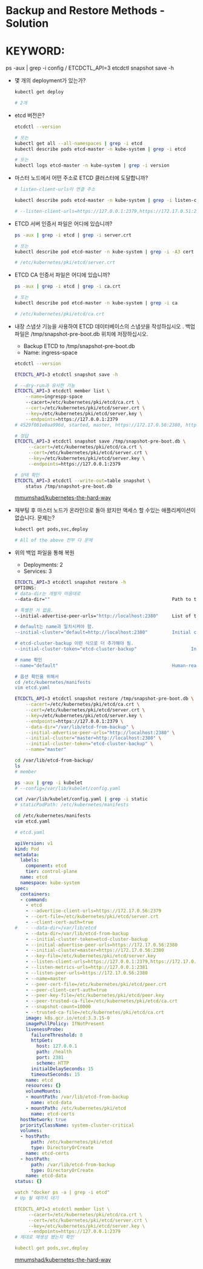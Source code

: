 # Backup and Restore Methods - Solution

# KEYWORD:
ps -aux | grep -i config /
ETCDCTL_API=3 etcdctl snapshot save -h

- 몇 개의 deployment가 있는가?

    ```bash
    kubectl get deploy

    # 2개
    ```

- etcd 버전은?

    ```bash
    etcdctl --version

    # 또는
    kubectl get all --all-namespaces | grep -i etcd
    kubectl describe pods etcd-master -n kube-system | grep -i etcd

    # 또는
    kubectl logs etcd-master -n kube-system | grep -i version
    ```

- 마스터 노드에서 어떤 주소로 ETCD 클러스터에 도달합니까?

    ```bash
    # listen-client-urls이 연결 주소

    kubectl describe pods etcd-master -n kube-system | grep -i listen-client-urls

    # --listen-client-urls=https://127.0.0.1:2379,https://172.17.0.51:2379
    ```

- ETCD 서버 인증서 파일은 어디에 있습니까?

    ```bash
    ps -aux | grep -i etcd | grep -i server.crt

    # 또는
    kubectl describe pod etcd-master -n kube-system | grep -i -A3 cert

    # /etc/kubernetes/pki/etcd/server.crt
    ```

- ETCD CA 인증서 파일은 어디에 있습니까?

    ```bash
    ps -aux | grep -i etcd | grep -i ca.crt

    # 또는
    kubectl describe pod etcd-master -n kube-system | grep -i ca

    # /etc/kubernetes/pki/etcd/ca.crt
    ```

- 내장 스냅샷 기능을 사용하여 ETCD 데이터베이스의 스냅샷을 작성하십시오 . 백업 파일은 /tmp/snapshot-pre-boot.db 위치에 저장하십시오.
    - Backup ETCD to /tmp/snapshot-pre-boot.db
    - Name: ingress-space

    ```bash
    etcdctl --version

    ETCDCTL_API=3 etcdctl snapshot save -h

    # --dry-run과 유사한 기능
    ETCDCTL_API=3 etcdctl member list \
        --name=ingrespp-space
        --cacert=/etc/kubernetes/pki/etcd/ca.crt \
        --cert=/etc/kubernetes/pki/etcd/server.crt \
        --key=/etc/kubernetes/pki/etcd/server.key \
        --endpoints=https://127.0.0.1:2379
    # 4529f081e0aa996d, started, master, https://172.17.0.56:2380, https://172.17.0.56:2379

    # 정답
    ETCDCTL_API=3 etcdctl snapshot save /tmp/snapshot-pre-boot.db \
         --cacert=/etc/kubernetes/pki/etcd/ca.crt \
         --cert=/etc/kubernetes/pki/etcd/server.crt \
         --key=/etc/kubernetes/pki/etcd/server.key \
         --endpoints=https://127.0.0.1:2379

    # 상태 확인
    ETCDCTL_API=3 etcdctl --write-out=table snapshot \
        status /tmp/snapshot-pre-boot.db
    ```

    [mmumshad/kubernetes-the-hard-way](https://github.com/mmumshad/kubernetes-the-hard-way/blob/master/practice-questions-answers/cluster-maintenance/backup-etcd/etcd-backup-and-restore.md)

- 재부팅 후 마스터 노드가 온라인으로 돌아 왔지만 액세스 할 수있는 애플리케이션이 없습니다. 문제는?

    ```bash
    kubectl get pods,svc,deploy

    # All of the above 전부 다 문제
    ```

- 위의 백업 파일을 통해 복원
    - Deployments: 2
    - Services: 3

    ```bash
    ETCDCTL_API=3 etcdctl snapshot restore -h
    OPTIONS:
    # data-dir는 개발자 마음대로
    --data-dir=""                                             Path to the data directory

    # 특별한 거 없음. 
    --initial-advertise-peer-urls="http://localhost:2380"     List of this member's peer URLs to advertise to the rest of the cluster

    # default는 name과 일치시켜야 함.
    --initial-cluster="default=http://localhost:2380"         Initial cluster configuration for restore bootstrap

    # etcd-cluster-backup 이런 식으로 더 추가해야 됨. 
    --initial-cluster-token="etcd-cluster-backup"                    Initial cluster token for the etcd cluster during restore bootstrap

    # name 확인
    --name="default"                                          Human-readable name for this member

    # 옵션 확인을 위해서
    cd /etc/kubernetes/manifests
    vim etcd.yaml
    ```

    ```bash
    ETCDCTL_API=3 etcdctl snapshot restore /tmp/snapshot-pre-boot.db \
        --cacert=/etc/kubernetes/pki/etcd/ca.crt \
        --cert=/etc/kubernetes/pki/etcd/server.crt \
        --key=/etc/kubernetes/pki/etcd/server.key \
        --endpoints=https://127.0.0.1:2379 \
        --data-dir="/var/lib/etcd-from-backup" \
        --initial-advertise-peer-urls="http://localhost:2380" \
        --initial-cluster="master=http://localhost:2380" \
        --initial-cluster-token="etcd-cluster-backup" \
        --name="master"
    ```

    ```bash
    cd /var/lib/etcd-from-backup/
    ls
    # member

    ps -aux | grep -i kubelet
    # --config=/var/lib/kubelet/config.yaml

    cat /var/lib/kubelet/config.yaml | grep -i static
    # staticPodPath: /etc/kubernetes/manifests

    cd /etc/kubernetes/manifests
    vim etcd.yaml
    ```

    ```yaml
    # etcd.yaml

    apiVersion: v1
    kind: Pod
    metadata:  
      labels:
        component: etcd
        tier: control-plane
      name: etcd
      namespace: kube-system
    spec:
      containers:
      - command:
        - etcd
        - --advertise-client-urls=https://172.17.0.56:2379
        - --cert-file=/etc/kubernetes/pki/etcd/server.crt
        - --client-cert-auth=true
    #   - --data-dir=/var/lib/etcd
        - --data-dir=/var/lib/etcd-from-backup
        - --initial-cluster-token=etcd-cluster-backup 
        - --initial-advertise-peer-urls=https://172.17.0.56:2380
        - --initial-cluster=master=https://172.17.0.56:2380
        - --key-file=/etc/kubernetes/pki/etcd/server.key
        - --listen-client-urls=https://127.0.0.1:2379,https://172.17.0.56:2379
        - --listen-metrics-urls=http://127.0.0.1:2381
        - --listen-peer-urls=https://172.17.0.56:2380
        - --name=master
        - --peer-cert-file=/etc/kubernetes/pki/etcd/peer.crt
        - --peer-client-cert-auth=true
        - --peer-key-file=/etc/kubernetes/pki/etcd/peer.key
        - --peer-trusted-ca-file=/etc/kubernetes/pki/etcd/ca.crt
        - --snapshot-count=10000
        - --trusted-ca-file=/etc/kubernetes/pki/etcd/ca.crt
        image: k8s.gcr.io/etcd:3.3.15-0
        imagePullPolicy: IfNotPresent
        livenessProbe:
          failureThreshold: 8
          httpGet:
            host: 127.0.0.1
            path: /health
            port: 2381
            scheme: HTTP
          initialDelaySeconds: 15
          timeoutSeconds: 15
        name: etcd
        resources: {}
        volumeMounts:
        - mountPath: /var/lib/etcd-from-backup
          name: etcd-data
        - mountPath: /etc/kubernetes/pki/etcd
          name: etcd-certs
      hostNetwork: true
      priorityClassName: system-cluster-critical
      volumes:
      - hostPath:
          path: /etc/kubernetes/pki/etcd
          type: DirectoryOrCreate
        name: etcd-certs
      - hostPath:
          path: /var/lib/etcd-from-backup
          type: DirectoryOrCreate
        name: etcd-data
    status: {}
    ```

    ```yaml
    watch "docker ps -a | grep -i etcd"
    # Up 될 때까지 대기
    ```

    ```yaml
    ETCDCTL_API=3 etcdctl member list \
         --cacert=/etc/kubernetes/pki/etcd/ca.crt \
         --cert=/etc/kubernetes/pki/etcd/server.crt \
         --key=/etc/kubernetes/pki/etcd/server.key \
         --endpoints=https://127.0.0.1:2379
    # 제대로 재생성 됐는지 확인

    kubectl get pods,svc,deploy
    ```

    [mmumshad/kubernetes-the-hard-way](https://github.com/mmumshad/kubernetes-the-hard-way/blob/master/practice-questions-answers/cluster-maintenance/backup-etcd/etcd-backup-and-restore.md)